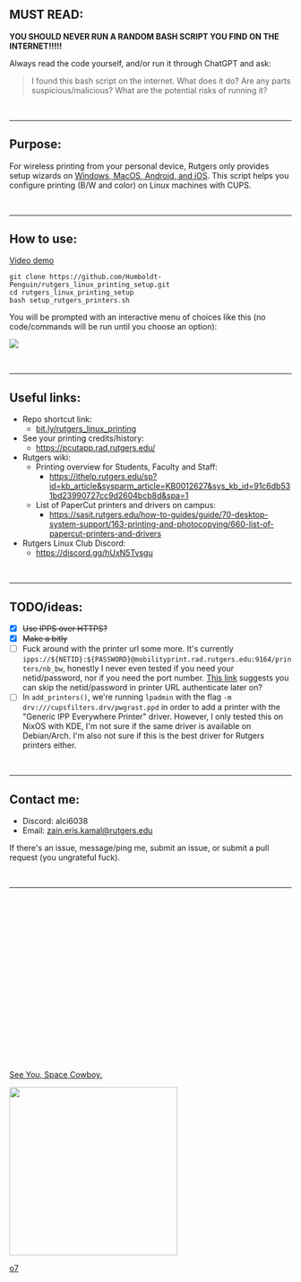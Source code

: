 ## **MUST READ:**

**YOU SHOULD NEVER RUN A RANDOM BASH SCRIPT YOU FIND ON THE INTERNET!!!!!**

Always read the code yourself, and/or run it through ChatGPT and ask:

> I found this bash script on the internet. What does it do? Are any parts suspicious/malicious? What are the potential risks of running it?

&nbsp;

---
## Purpose:

For wireless printing from your personal device, Rutgers only provides setup wizards on [Windows, MacOS, Android, and iOS](https://ithelp.rutgers.edu/sp?id=kb_article_view&sysparm_article=KB0012543&sys_kb_id=a0000a821b76b190012555b62a4bcbbc&spa=1). This script helps you configure printing (B/W and color) on Linux machines with CUPS.

&nbsp;

---
## How to use:

[Video demo](https://files.catbox.moe/3vv4yw.mp4)

```shell
git clone https://github.com/Humboldt-Penguin/rutgers_linux_printing_setup.git
cd rutgers_linux_printing_setup
bash setup_rutgers_printers.sh
```

You will be prompted with an interactive menu of choices like this (no code/commands will be run until you choose an option):

![](https://files.catbox.moe/8bmjql.png)

&nbsp;

---
## Useful links:

- Repo shortcut link:
	- [bit.ly/rutgers_linux_printing](https://bit.ly/rutgers_linux_printing)
- See your printing credits/history:
	- https://pcutapp.rad.rutgers.edu/
- Rutgers wiki:
	- Printing overview for Students, Faculty and Staff:
		- https://ithelp.rutgers.edu/sp?id=kb_article&sysparm_article=KB0012627&sys_kb_id=91c6db531bd23990727cc9d2604bcb8d&spa=1
	- List of PaperCut printers and drivers on campus:
		- https://sasit.rutgers.edu/how-to-guides/guide/70-desktop-system-support/163-printing-and-photocopying/660-list-of-papercut-printers-and-drivers
- Rutgers Linux Club Discord:
	- https://discord.gg/hUxN5Tvsgu

&nbsp;

---
## TODO/ideas:

- [x] ~~Use IPPS over HTTPS?~~
- [x] ~~Make a bitly~~
- [ ] Fuck around with the printer url some more. It's currently `ipps://${NETID}:${PASSWORD}@mobilityprint.rad.rutgers.edu:9164/printers/nb_bw`, honestly I never even tested if you need your netid/password, nor if you need the port number. [This link](https://dgsdtech.yale.edu/printing/installing-papercut-client-and-printers-on-mac/#:~:text=First%20print/enter,in%20my%20keychain%E2%80%9D) suggests you can skip the netid/password in printer URL authenticate later on?
- [ ] In `add_printers()`, we're running `lpadmin` with the flag `-m drv:///cupsfilters.drv/pwgrast.ppd` in order to add a printer with the "Generic IPP Everywhere Printer" driver. However, I only tested this on NixOS with KDE, I'm not sure if the same driver is available on Debian/Arch. I'm also not sure if this is the best driver for Rutgers printers either.

&nbsp;

---
## Contact me:

- Discord: alci6038
- Email: zain.eris.kamal@rutgers.edu

If there's an issue, message/ping me, submit an issue, or submit a pull request (you ungrateful fuck).

&nbsp;

---

&nbsp;

&nbsp;

&nbsp;

&nbsp;

&nbsp;

&nbsp;

&nbsp;

&nbsp;

&nbsp;

&nbsp;

[See You, Space Cowboy.](https://www.youtube.com/watch?v=4hhzLlclBi0)

<!-- ![](https://files.catbox.moe/tpd6dp.png) -->

<a href="https://files.catbox.moe/tpd6dp.png" target="_blank">
    <img src="https://files.catbox.moe/tpd6dp.png" width="300">
</a>

[o7](https://files.catbox.moe/svwwxa.jpg)
